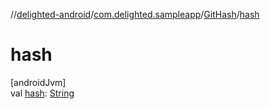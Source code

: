 //[delighted-android](../../../index.md)/[com.delighted.sampleapp](../index.md)/[GitHash](index.md)/[hash](hash.md)

# hash

[androidJvm]\
val [hash](hash.md): [String](https://kotlinlang.org/api/latest/jvm/stdlib/kotlin/-string/index.html)
